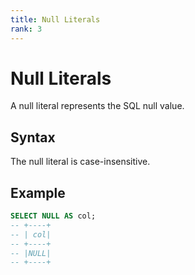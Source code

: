 ```yaml
---
title: Null Literals
rank: 3
---
```


# Null Literals

A null literal represents the SQL null value.

## Syntax

<SyntaxBlock>
  <SyntaxText raw="'NULL'" />
</SyntaxBlock>

The null literal is case-insensitive.

## Example

```sql
SELECT NULL AS col;
-- +----+
-- | col|
-- +----+
-- |NULL|
-- +----+
```

<script setup>
import SyntaxBlock from "@theme/components/SyntaxBlock.vue";
import SyntaxText from "@theme/components/SyntaxText.vue";
</script>
